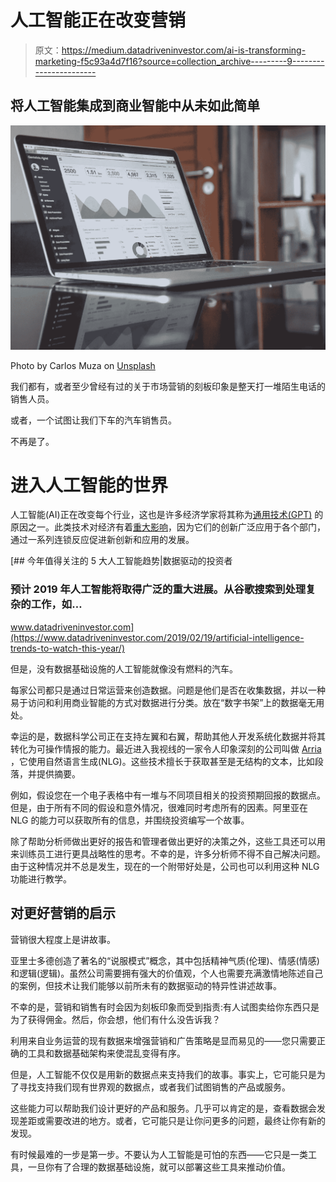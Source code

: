 # 人工智能正在改变营销

> 原文：<https://medium.datadriveninvestor.com/ai-is-transforming-marketing-f5c93a4d7f16?source=collection_archive---------9----------------------->

## 将人工智能集成到商业智能中从未如此简单

![](img/74b5db0ad5d1e4e96084b6f001327f65.png)

Photo by Carlos Muza on [Unsplash](https://unsplash.com/)

我们都有，或者至少曾经有过的关于市场营销的刻板印象是整天打一堆陌生电话的销售人员。

或者，一个试图让我们下车的汽车销售员。

不再是了。

# 进入人工智能的世界

人工智能(AI)正在改变每个行业，这也是许多经济学家将其称为[通用技术(GPT)](https://www.nber.org/papers/w24001) 的原因之一。此类技术对经济有着[重大影响](https://www.sciencedirect.com/science/article/abs/pii/030440769401598T)，因为它们的创新广泛应用于各个部门，通过一系列连锁反应促进新创新和应用的发展。

[](https://www.datadriveninvestor.com/2019/02/19/artificial-intelligence-trends-to-watch-this-year/) [## 今年值得关注的 5 大人工智能趋势|数据驱动的投资者

### 预计 2019 年人工智能将取得广泛的重大进展。从谷歌搜索到处理复杂的工作，如…

www.datadriveninvestor.com](https://www.datadriveninvestor.com/2019/02/19/artificial-intelligence-trends-to-watch-this-year/) 

但是，没有数据基础设施的人工智能就像没有燃料的汽车。

每家公司都只是通过日常运营来创造数据。问题是他们是否在收集数据，并以一种易于访问和利用商业智能的方式对数据进行分类。放在“数字书架”上的数据毫无用处。

幸运的是，数据科学公司正在支持左翼和右翼，帮助其他人开发系统化数据并将其转化为可操作情报的能力。最近进入我视线的一家令人印象深刻的公司叫做 [Arria](https://www.arria.com/) ，它使用自然语言生成(NLG)。这些技术擅长于获取甚至是无结构的文本，比如段落，并提供摘要。

例如，假设您在一个电子表格中有一堆与不同项目相关的投资预期回报的数据点。但是，由于所有不同的假设和意外情况，很难同时考虑所有的因素。阿里亚在 NLG 的能力可以获取所有的信息，并围绕投资编写一个故事。

除了帮助分析师做出更好的报告和管理者做出更好的决策之外，这些工具还可以用来训练员工进行更具战略性的思考。不幸的是，许多分析师不得不自己解决问题。由于这种情况并不总是发生，现在的一个附带好处是，公司也可以利用这种 NLG 功能进行教学。

## 对更好营销的启示

营销很大程度上是讲故事。

亚里士多德创造了著名的“说服模式”概念，其中包括精神气质(伦理)、情感(情感)和逻辑(逻辑)。虽然公司需要拥有强大的价值观，个人也需要充满激情地陈述自己的案例，但技术让我们能够以前所未有的数据驱动的特异性讲述故事。

不幸的是，营销和销售有时会因为刻板印象而受到指责:有人试图卖给你东西只是为了获得佣金。然后，你会想，他们有什么没告诉我？

利用来自业务运营的现有数据来增强营销和广告策略是显而易见的——您只需要正确的工具和数据基础架构来使混乱变得有序。

但是，人工智能不仅仅是用新的数据点来支持我们的故事。事实上，它可能只是为了寻找支持我们现有世界观的数据点，或者我们试图销售的产品或服务。

这些能力可以帮助我们设计更好的产品和服务。几乎可以肯定的是，查看数据会发现差距或需要改进的地方。或者，它可能只是让你问更多的问题，最终让你有新的发现。

有时候最难的一步是第一步。不要认为人工智能是可怕的东西——它只是一类工具，一旦你有了合理的数据基础设施，就可以部署这些工具来推动价值。